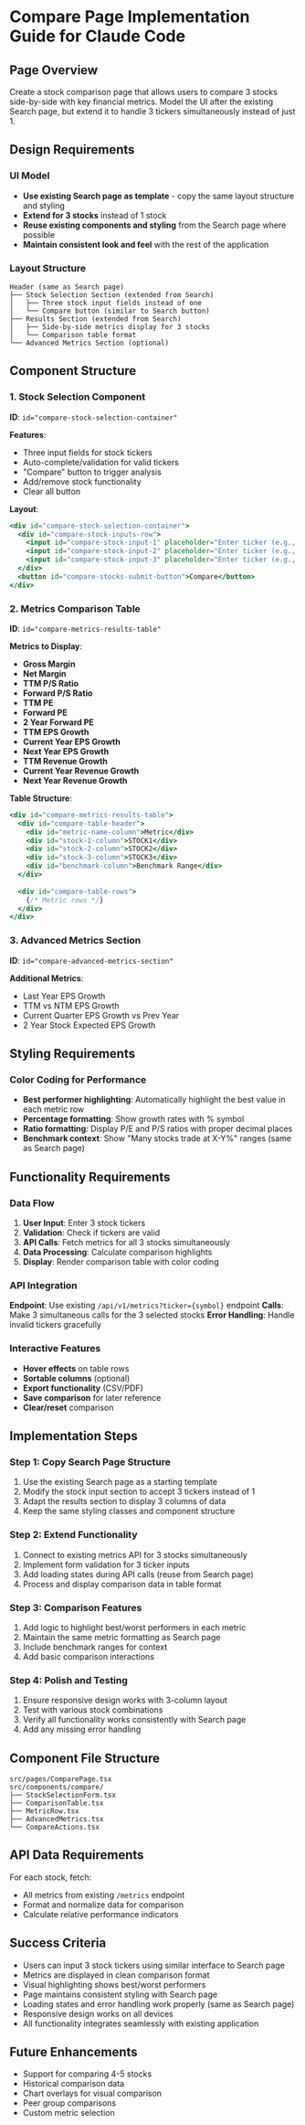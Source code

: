 # Compare Page Implementation Guide for Claude Code

## Page Overview
Create a stock comparison page that allows users to compare 3 stocks side-by-side with key financial metrics. Model the UI after the existing Search page, but extend it to handle 3 tickers simultaneously instead of just 1.

## Design Requirements

### UI Model
- **Use existing Search page as template** - copy the same layout structure and styling
- **Extend for 3 stocks** instead of 1 stock
- **Reuse existing components and styling** from the Search page where possible
- **Maintain consistent look and feel** with the rest of the application

### Layout Structure
```
Header (same as Search page)
├── Stock Selection Section (extended from Search)
│   ├── Three stock input fields instead of one
│   └── Compare button (similar to Search button)
├── Results Section (extended from Search)
│   ├── Side-by-side metrics display for 3 stocks
│   └── Comparison table format
└── Advanced Metrics Section (optional)
```

## Component Structure

### 1. Stock Selection Component
**ID**: `id="compare-stock-selection-container"`

**Features**:
- Three input fields for stock tickers
- Auto-complete/validation for valid tickers
- "Compare" button to trigger analysis
- Add/remove stock functionality
- Clear all button

**Layout**:
```jsx
<div id="compare-stock-selection-container">
  <div id="compare-stock-inputs-row">
    <input id="compare-stock-input-1" placeholder="Enter ticker (e.g., AAPL)" />
    <input id="compare-stock-input-2" placeholder="Enter ticker (e.g., MSFT)" />
    <input id="compare-stock-input-3" placeholder="Enter ticker (e.g., GOOGL)" />
  </div>
  <button id="compare-stocks-submit-button">Compare</button>
</div>
```

### 2. Metrics Comparison Table
**ID**: `id="compare-metrics-results-table"`

**Metrics to Display**:
- **Gross Margin** 
- **Net Margin**
- **TTM P/S Ratio**
- **Forward P/S Ratio**
- **TTM PE**
- **Forward PE** 
- **2 Year Forward PE**
- **TTM EPS Growth**
- **Current Year EPS Growth**
- **Next Year EPS Growth**
- **TTM Revenue Growth**
- **Current Year Revenue Growth**
- **Next Year Revenue Growth**

**Table Structure**:
```jsx
<div id="compare-metrics-results-table">
  <div id="compare-table-header">
    <div id="metric-name-column">Metric</div>
    <div id="stock-1-column">STOCK1</div>
    <div id="stock-2-column">STOCK2</div>
    <div id="stock-3-column">STOCK3</div>
    <div id="benchmark-column">Benchmark Range</div>
  </div>
  
  <div id="compare-table-rows">
    {/* Metric rows */}
  </div>
</div>
```

### 3. Advanced Metrics Section
**ID**: `id="compare-advanced-metrics-section"`

**Additional Metrics**:
- Last Year EPS Growth
- TTM vs NTM EPS Growth
- Current Quarter EPS Growth vs Prev Year
- 2 Year Stock Expected EPS Growth

## Styling Requirements

### Color Coding for Performance
- **Best performer highlighting**: Automatically highlight the best value in each metric row
- **Percentage formatting**: Show growth rates with % symbol  
- **Ratio formatting**: Display P/E and P/S ratios with proper decimal places
- **Benchmark context**: Show "Many stocks trade at X-Y%" ranges (same as Search page)

## Functionality Requirements

### Data Flow
1. **User Input**: Enter 3 stock tickers
2. **Validation**: Check if tickers are valid
3. **API Calls**: Fetch metrics for all 3 stocks simultaneously
4. **Data Processing**: Calculate comparison highlights
5. **Display**: Render comparison table with color coding

### API Integration
**Endpoint**: Use existing `/api/v1/metrics?ticker={symbol}` endpoint
**Calls**: Make 3 simultaneous calls for the 3 selected stocks
**Error Handling**: Handle invalid tickers gracefully

### Interactive Features
- **Hover effects** on table rows
- **Sortable columns** (optional)
- **Export functionality** (CSV/PDF)
- **Save comparison** for later reference
- **Clear/reset** comparison

## Implementation Steps

### Step 1: Copy Search Page Structure
1. Use the existing Search page as a starting template
2. Modify the stock input section to accept 3 tickers instead of 1
3. Adapt the results section to display 3 columns of data
4. Keep the same styling classes and component structure

### Step 2: Extend Functionality
1. Connect to existing metrics API for 3 stocks simultaneously
2. Implement form validation for 3 ticker inputs
3. Add loading states during API calls (reuse from Search page)
4. Process and display comparison data in table format

### Step 3: Comparison Features
1. Add logic to highlight best/worst performers in each metric
2. Maintain the same metric formatting as Search page
3. Include benchmark ranges for context
4. Add basic comparison interactions

### Step 4: Polish and Testing
1. Ensure responsive design works with 3-column layout
2. Test with various stock combinations
3. Verify all functionality works consistently with Search page
4. Add any missing error handling

## Component File Structure
```
src/pages/ComparePage.tsx
src/components/compare/
├── StockSelectionForm.tsx
├── ComparisonTable.tsx
├── MetricRow.tsx
├── AdvancedMetrics.tsx
└── CompareActions.tsx
```

## API Data Requirements
For each stock, fetch:
- All metrics from existing `/metrics` endpoint
- Format and normalize data for comparison
- Calculate relative performance indicators

## Success Criteria
- Users can input 3 stock tickers using similar interface to Search page
- Metrics are displayed in clean comparison format
- Visual highlighting shows best/worst performers  
- Page maintains consistent styling with Search page
- Loading states and error handling work properly (same as Search page)
- Responsive design works on all devices
- All functionality integrates seamlessly with existing application

## Future Enhancements
- Support for comparing 4-5 stocks
- Historical comparison data
- Chart overlays for visual comparison
- Peer group comparisons
- Custom metric selection